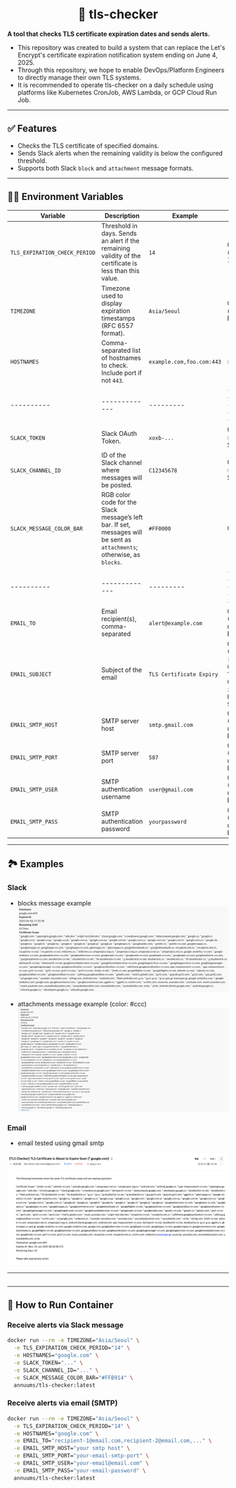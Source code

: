 # <center> 🔐 tls-checker </center>

**A tool that checks TLS certificate expiration dates and sends alerts.**

- This repository was created to build a system that can replace the Let's Encrypt's certificate expiration notification system ending on June 4, 2025.
- Through this repository, we hope to enable DevOps/Platform Engineers to directly manage their own TLS systems.
- It is recommended to operate tls-checker on a daily schedule using platforms like Kubernetes CronJob, AWS Lambda, or GCP Cloud Run Job.

---

## ✅ Features
- Checks the TLS certificate of specified domains.
- Sends Slack alerts when the remaining validity is below the configured threshold.
- Supports both Slack `block` and `attachment` message formats.

---

## 🧑‍💻 Environment Variables

| Variable | Description | Example | Required                          |
|----------|-------------|---------|-----------------------------------|
| `TLS_EXPIRATION_CHECK_PERIOD` | Threshold in days. Sends an alert if the remaining validity of the certificate is less than this value. | `14` | Optional (default: 14)            |
| `TIMEZONE` | Timezone used to display expiration timestamps (RFC 6557 format). | `Asia/Seoul` | Optional (default: Etc/UTC)       |
| `HOSTNAMES` | Comma-separated list of hostnames to check. Include port if not `443`. | `example.com,foo.com:443` | ✅ Yes                             |
|----------|-------------|---------|-----------------------------------|
| `SLACK_TOKEN` | Slack OAuth Token. | `xoxb-...` | Optional<br>✅ Yes for Slack Alert |
| `SLACK_CHANNEL_ID` | ID of the Slack channel where messages will be posted. | `C12345678` | Optional<br>✅ Yes for Slack Alert |
| `SLACK_MESSAGE_COLOR_BAR` | RGB color code for the Slack message’s left bar. If set, messages will be sent as `attachments`; otherwise, as `blocks`. | `#FF0000` | Optional                          |
|----------|-------------|---------|-----------------------------------|
| `EMAIL_TO`             | Email recipient(s), comma-separated                                         | `alert@example.com`         | Optional (Required if using Email) |
| `EMAIL_SUBJECT`        | Subject of the email                                                        | `TLS Certificate Expiry`    | Optional (Default: `[TLS Checker] TLS Certificate is About to Expire Soon`) |
| `EMAIL_SMTP_HOST`      | SMTP server host                                                            | `smtp.gmail.com`            | Optional (Required if using Email) |
| `EMAIL_SMTP_PORT`      | SMTP server port                                                            | `587`                       | Optional (Required if using Email) |
| `EMAIL_SMTP_USER`      | SMTP authentication username                                                | `user@gmail.com`            | Optional (Required if using Email) |
| `EMAIL_SMTP_PASS`      | SMTP authentication password                                                | `yourpassword`              | Optional (Required if using Email) |
---

## 🏞️ Examples

### Slack

- blocks message example
![blocks_example](./image/slack/blocks.png)

- attachments message example (color: #ccc)
![attachmentss_example](./image/slack/attachments.png)

### Email

- email tested using gmail smtp

![email_example](./image/email/example.png)

---

## 

---

## 🐳 How to Run Container

### Receive alerts via Slack message

```bash
docker run --rm -e TIMEZONE="Asia/Seoul" \
  -e TLS_EXPIRATION_CHECK_PERIOD="14" \
  -e HOSTNAMES="google.com" \
  -e SLACK_TOKEN="..." \
  -e SLACK_CHANNEL_ID="..." \
  -e SLACK_MESSAGE_COLOR_BAR="#FFB914" \
  annuums/tls-checker:latest
```

### Receive alerts via email (SMTP)
```bash
docker run --rm -e TIMEZONE="Asia/Seoul" \
  -e TLS_EXPIRATION_CHECK_PERIOD="14" \
  -e HOSTNAMES="google.com" \
  -e EMAIL_TO="recipient-1@email.com,recipient-2@email.com,..." \
  -e EMAIL_SMTP_HOST="your smtp host" \
  -e EMAIL_SMTP_PORT="your-email-smtp-port" \
  -e EMAIL_SMTP_USER="your-email@email.com" \
  -e EMAIL_SMTP_PASS="your-email-password" \
  annuums/tls-checker:latest
```

